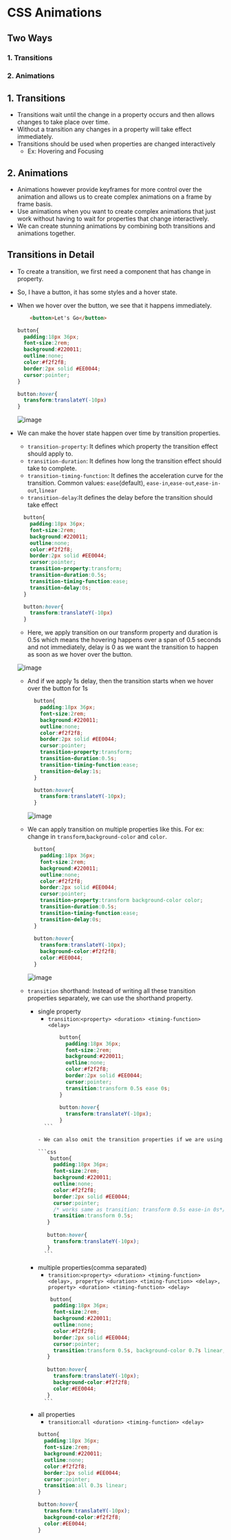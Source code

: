 # CSS Animations
## Two Ways
### 1. Transitions
### 2. Animations

## 1. Transitions

- Transitions wait until the change in a property occurs and then allows changes to take place over time.
- Without a transition any changes in a property will take effect immediately.
- Transitions should be used when properties are changed interactively
	- Ex: Hovering and Focusing

## 2. Animations
- Animations however provide keyframes for more control over the animation and allows us to create complex animations on a frame by frame basis.
- Use animations when you want to create complex animations that just work without having to wait for properties that change interactively.
- We can create stunning animations by combining both transitions and animations together.

## Transitions in Detail
- To create a transition, we first need a component that has change in property.
- So, I have a button, it has some styles and a hover state.
- When we hover over the button, we see that it happens immediately.
  ```html
	  <button>Let's Go</button>
	```

	```css
	button{
	  padding:18px 36px;
	  font-size:2rem;
	  background:#220011;
	  outline:none;
	  color:#f2f2f8;
	  border:2px solid #EE0044;
	  cursor:pointer;
	}

	button:hover{
	  transform:translateY(-10px)
	}
	```
	
	
  ![image](images/1.gif)
- We can make the hover state happen over time by transition properties.
	- `transition-property`: It defines which property the transition effect should apply to.
	- `transition-duration`: It defines how long the transition effect should take to complete.
	- `transition-timing-function`: It defines the acceleration curve for the transition. Common values: `ease`(default), `ease-in`,`ease-out`,`ease-in-out`,`linear`
	- `transition-delay`:It defines the delay before the transition should take effect
  ```css
    button{
	  padding:18px 36px;
	  font-size:2rem;
	  background:#220011;
	  outline:none;
	  color:#f2f2f8;
	  border:2px solid #EE0044;
	  cursor:pointer;
	  transition-property:transform;
	  transition-duration:0.5s;
	  transition-timing-function:ease;
	  transition-delay:0s;
	}

	button:hover{
	  transform:translateY(-10px)
	}  
	```
	- Here, we apply transition on our transform property and duration is 0.5s which means the hovering happens over a span of 0.5 seconds and not immediately, delay is 0 as we want the transition to happen as soon as we hover over the button.

     ![image](images/2.gif)
     
	- And if we apply 1s delay, then the transition starts when we hover over the button for 1s
	  ```css
		button{
		  padding:18px 36px;
		  font-size:2rem;
		  background:#220011;
		  outline:none;
		  color:#f2f2f8;
		  border:2px solid #EE0044;
		  cursor:pointer;
		  transition-property:transform;
		  transition-duration:0.5s;
		  transition-timing-function:ease;
		  transition-delay:1s;
		}

		button:hover{
		  transform:translateY(-10px);
		}
		```
	  
	  ![image](images/3.gif)
	  	  
	- We can apply transition on multiple properties like this. For ex: change in `transform`,`background-color` and `color`.
	  ```css
	    button{
		  padding:18px 36px;
		  font-size:2rem;
		  background:#220011;
		  outline:none;
		  color:#f2f2f8;
		  border:2px solid #EE0044;
		  cursor:pointer;
		  transition-property:transform background-color color;
		  transition-duration:0.5s;
		  transition-timing-function:ease;
		  transition-delay:0s;
		}
		
		button:hover{
		  transform:translateY(-10px);
		  background-color:#f2f2f8;
		  color:#EE0044;
		}
		```
	  
	  ![image](images/4.gif)
	- `transition` shorthand: Instead of writing all these transition properties separately, we can use the shorthand property.
		- single property
			- `transition`:`<property> <duration> <timing-function> <delay>`
			 ```css
					button{
					  padding:18px 36px;
					  font-size:2rem;
					  background:#220011;
					  outline:none;
					  color:#f2f2f8;
					  border:2px solid #EE0044;
					  cursor:pointer;
					  transition:transform 0.5s ease 0s;
					}
					
					button:hover{
					  transform:translateY(-10px);
					}	
			   ```
			   
			- We can also omit the transition properties if we are using the default values.

			 ```css
				 button{
				  padding:18px 36px;
				  font-size:2rem;
				  background:#220011;
				  outline:none;
				  color:#f2f2f8;
				  border:2px solid #EE0044;
				  cursor:pointer;
				  /* works same as transition: transform 0.5s ease-in 0s*/
				  transition:transform 0.5s; 
				}
				
				button:hover{
				  transform:translateY(-10px);
				}
			   ```
		- multiple properties(comma separated)
			- `transition`:`<property> <duration> <timing-function> <delay>, property> <duration> <timing-function> <delay>, property> <duration> <timing-function> <delay>`
			 ```css
				 button{
				  padding:18px 36px;
				  font-size:2rem;
				  background:#220011;
				  outline:none;
				  color:#f2f2f8;
				  border:2px solid #EE0044;
				  cursor:pointer;
				  transition:transform 0.5s, background-color 0.7s linear, color    0.1s ease-out; 
				}
				
				button:hover{
				  transform:translateY(-10px);
				  background-color:#f2f2f8;
				  color:#EE0044;
				}
			   ```
		- all properties
			- `transition`:`all <duration> <timing-function> <delay>`
			```css
			button{
			  padding:18px 36px;
			  font-size:2rem;
			  background:#220011;
			  outline:none;
			  color:#f2f2f8;
			  border:2px solid #EE0044;
			  cursor:pointer;
			  transition:all 0.3s linear;
			}
			
			button:hover{
			  transform:translateY(-10px);
			  background-color:#f2f2f8;
			  color:#EE0044;
			}
		   ```